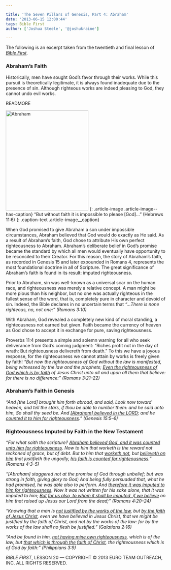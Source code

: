 ```yaml
---

title: 'The Seven Pillars of Genesis, Part 4: Abraham'
date: '2013-06-15 12:00:44'
tags: Bible First
author: ['Joshua Steele', '@joshukraine']

---
```


The following is an excerpt taken from the twentieth and final lesson of *<a title="Bible First" href="http://www.getbiblefirst.com" target="_blank">Bible First</a>*.

### Abraham’s Faith

Historically, men have sought God’s favor through their works. While this pursuit is theoretically legitimate, it is always found inadequate due to the presence of sin. Although righteous works are indeed pleasing to God, they cannot undo evil works.

READMORE

<a href="https://s3.amazonaws.com/images.ofreport.com/2013/05/Abraham.jpg"><img class="alignleft  wp-image-1816" alt="Abraham" src="https://s3.amazonaws.com/images.ofreport.com/2013/05/Abraham-372x450.jpg" width="260" height="315" /></a>
{: .article-image .article-image--has-caption}
“But without faith it is impossible to please [God]…” (Hebrews 11:6)
{: .caption-text .article-image__caption}

When God promised to give Abraham a son under impossible circumstances, Abraham believed that God would do exactly as He said. As a result of Abraham’s faith, God chose to attribute His own perfect righteousness to Abraham. Abraham’s deliberate belief in God’s promise became the standard by which all men would eventually have opportunity to be reconciled to their Creator. For this reason, the story of Abraham’s faith, as recorded in Genesis 15 and later expounded in Romans 4, represents the most foundational doctrine in all of Scripture. The great significance of Abraham’s faith is found in its result: imputed righteousness.

Prior to Abraham, sin was well-known as a universal scar on the human race, and righteousness was merely a relative concept. A man might be more pious than his neighbor, but no one was actually righteous in the fullest sense of the word, that is, completely pure in character and devoid of sin. Indeed, the Bible declares in no uncertain terms that *“…There is none righteous, no, not one:” (Romans 3:10)*

With Abraham, God revealed a completely new kind of moral standing, a righteousness not earned but given. Faith became the currency of heaven as God chose to accept it in exchange for pure, saving righteousness.

Proverbs 11:4 presents a simple and solemn warning for all who seek deliverance from God’s coming judgment: “Riches profit not in the day of wrath: But righteousness delivereth from death.” To this we have a joyous response, for the righteousness we cannot attain by works is freely given by faith! *“But now the righteousness of God without the law is manifested, being witnessed by the law and the prophets; <span style="text-decoration: underline;">Even the righteousness of God which is by faith</span> of Jesus Christ unto all and upon all them that believe: for there is no difference:” (Romans 3:21–22)*

### Abraham’s Faith in Genesis

*“And [the Lord] brought him forth abroad, and said, Look now toward heaven, and tell the stars, if thou be able to number them: and he said unto him, So shall thy seed be. And <span style="text-decoration: underline;">[Abraham] believed in the LORD</span>; and he <span style="text-decoration: underline;">counted it to him for righteousness</span>.” (Genesis 15:5–6)*

### Righteousness Imputed by Faith in the New Testament

*“For what saith the scripture? <span style="text-decoration: underline;">Abraham believed God, and it was counted unto him for righteousness</span>. Now to him that worketh is the reward not reckoned of grace, but of debt. But to him that <span style="text-decoration: underline;">worketh not</span>, but <span style="text-decoration: underline;">believeth on him</span> that justifieth the ungodly, <span style="text-decoration: underline;">his faith is counted for righteousness</span>.” (Romans 4:3–5)*

*“[Abraham] staggered not at the promise of God through unbelief; but was strong in faith, giving glory to God; And being fully persuaded that, what he had promised, he was able also to perform. And <span style="text-decoration: underline;">therefore it was imputed to him for righteousness</span>. Now it was not written for his sake alone, that it was imputed to him; <span style="text-decoration: underline;">But for us also, to whom it shall be imputed, if we believe</span> on him that raised up Jesus our Lord from the dead;” (Romans 4:20–24)*

*“Knowing that a man is <span style="text-decoration: underline;">not justified by the works of the law</span>, but <span style="text-decoration: underline;">by the faith of Jesus Christ</span>, even we have believed in Jesus Christ, that we might be justified by the faith of Christ, and not by the works of the law: for by the works of the law shall no flesh be justified.” (Galatians 2:16)*

*“And be found in him, <span style="text-decoration: underline;">not having mine own righteousness</span>, which is of the law, but <span style="text-decoration: underline;">that which is through the faith of Christ</span>, the righteousness which is of God by faith:” (Philippians 3:9)*

*BIBLE FIRST*, LESSON 20 &mdash; COPYRIGHT &copy; 2013 EURO TEAM OUTREACH, INC. ALL RIGHTS RESERVED.
